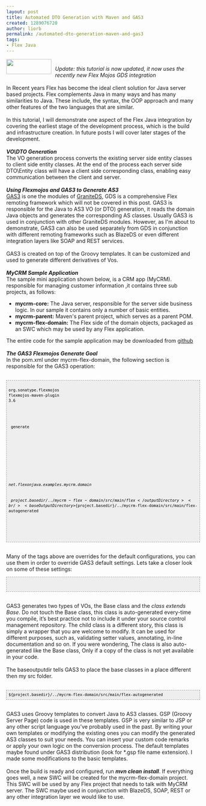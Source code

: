 ```yaml
---
layout: post
title: Automated DTO Generation with Maven and GAS3
created: 1289076720
author: liorb
permalink: /automated-dto-generation-maven-and-gas3
tags:
- Flex Java
---
```

<a href="http://1.bp.blogspot.com/_tECzk8Tdl88/TNXB7iQLcQI/AAAAAAAAAKw/iPBgVt2xTq0/s1600/mavenlogo_builtby_w.gif" onblur="try {parent.deselectBloggerImageGracefully();} catch(e) {}"><img alt="" border="0" id="BLOGGER_PHOTO_ID_5536544545472999682" src="http://1.bp.blogspot.com/_tECzk8Tdl88/TNXB7iQLcQI/AAAAAAAAAKw/iPBgVt2xTq0/s400/mavenlogo_builtby_w.gif" style="cursor: pointer; float: left; height: 40px; margin: 0pt 10px 10px 0pt; width: 120px;" /></a><br /><span style="font-style: italic;">Update: this tutorial is now updated, it now uses the recently new Flex Mojos GDS integration</span><br /><br />In Recent years Flex has become the ideal client solution for Java server based projects. Flex complements Java in many ways and has many similarities to Java. These include, the syntax, the OOP approach and many other features of the two languages that are similar.<br /><br />In this tutorial, I will demonstrate one aspect of  the Flex Java integration by covering the earliest stage of the development process, which is the build and infrastructure creation. In future posts I will cover later stages of the development.<br /><br /><span style="font-style: italic; font-weight: bold;">VO\DTO Generation</span><br />The VO generation process converts the existing server side entity classes to client side entity classes. At the end of the process each server side DTO\Entity class will have a client side corresponding class, enabling easy communication between the client and server.<br /><br /><span style="font-style: italic; font-weight: bold;">Using Flexmojos and GAS3 to Generate AS3</span><br /><a href="http://www.graniteds.org/confluence/display/DOC/3.+Gas3+Code+Generator">GAS3</a> is one the modules of <a href="http://www.graniteds.org/confluence/pages/viewpage.action?pageId=229378">GraniteDS</a>, GDS is a comprehensive Flex remoting framework which will not be covered in this post. GAS3 is responsible for the Java to AS3 VO (or DTO) generation, it reads the domain Java objects and generates the corresponding AS classes. Usually GAS3 is used in conjunction with other GraniteDS modules. However, as I'm about to demonstrate, GAS3 can also be used separately from GDS in conjunction with different remoting frameworks such as BlazeDS or even different integration layers  like SOAP and  REST services.<br /><br />GAS3 is created on top of the Groovy templates. It can be customized and used to generate different  derivatives of Vos.<br /><br /><span style="font-style: italic; font-weight: bold;">MyCRM Sample Application</span><br />The sample mini application shown below, is a CRM app (MyCRM). responsible for managing customer information ,it contains three sub projects, as follows:<br /><ul><li><span style="font-weight: bold;">mycrm-core:</span> The Java server,  responsible for the server side business logic. In our sample it contains only a number of basic entities.</li><li><span style="font-weight: bold;">mycrm-parent:</span> Maven's parent project, which serves as a parent POM.</li><li><span style="font-weight: bold;">mycrm-flex-domain:</span> The Flex side of the domain objects, packaged as an SWC which may be used by any Flex application.</li></ul>The entire code for the sample application may be downloaded from <a href="https://github.com/liorboord/flexonjava/tree/master/mycrm">github</a><br /><br /><span style="font-style: italic; font-weight: bold;">The GAS3 Flexmojos Generate Goal</span><br />In the pom.xml under mycrm-flex-domain, the following section is responsible for the GAS3 operation:<br /><br /><pre style="background-color: #eeeeee; border: 1px dashed rgb(153, 153, 153); color: black; font-family: Andale Mono,Lucida Console,Monaco,fixed,monospace; font-size: 12px; line-height: 14px; overflow: auto; padding: 5px; width: 100%;"><code><plugin><br /><groupId>org.sonatype.flexmojos</groupId><br /><artifactId>flexmojos-maven-plugin</artifactId><br /><version>3.6</version><br /><executions><br />    <execution><br />        <goals><br />            <goal>generate</goal><br />        </goals><br />        <configuration><br />            <entityTemplate><br />                <template>${project.basedir}/../mycrm-flex-domain/gsp/MyCRMEntityBaseTemplate.gsp</template><br />                <template>${project.basedir}/../mycrm-flex-domain/gsp/MyCRMEntityTemplate.gsp</template><br />            </entityTemplate><br />            <includeJavaClasses><br />                <includeClass>*net.flexonjava.examples.mycrm.domain*</includeClass><br />            </includeJavaClasses><br />            <outputDirectory>${project.basedir}/../mycrm-flex-domain/src/main/flex</outputDirectory><br />            <baseOutputDirectory>${project.basedir}/../mycrm-flex-domain/src/main/flex-autogenerated</baseOutputDirectory><br />        </configuration><br />    </execution><br /></executions><br /></plugin></code></pre><br />Many of the tags above are overrides for the default configurations, you can use them in order to override GAS3 default settings. Lets take a closer look on some of these settings:<br /><pre style="background-color: #eeeeee; border: 1px dashed rgb(153, 153, 153); color: black; font-family: Andale Mono,Lucida Console,Monaco,fixed,monospace; font-size: 12px; line-height: 14px; overflow: auto; padding: 5px; width: 100%;"><code><entityTemplate><br /><template>${project.basedir}/../mycrm-flex-domain/gsp/MyCRMEntityBaseTemplate.gsp</template><br /><template>${project.basedir}/../mycrm-flex-domain/gsp/MyCRMEntityTemplate.gsp</template><br /></entityTemplate></code></pre><br />GAS3 generates two types of VOs, the Base<entityname> class and the <span style="font-style: italic;"><entityname> class extends Base<entityname></entityname></entityname></span>. Do not touch the Base class, this class is auto-generated every-time you compile, it’s best practice not to include it under your source control management repository. The child<span style="font-style: italic;"><entityname> </entityname></span>class is a different story, this class is simply a wrapper that you are welcome to modify. It can be  used for different purposes, such as, validating setter values, annotating, in-line documentation and so on. If you were wondering,  The <span style="font-style: italic;"><entityname> </entityname></span>class is also auto-generated like the Base class, Only if a copy of the class is not yet available in your code.<br /><br />The baseoutputdir tells GAS3 to place the base classes in a place different then my src folder.<br /></entityname><br /><pre style="background-color: #eeeeee; border: 1px dashed rgb(153, 153, 153); color: black; font-family: Andale Mono,Lucida Console,Monaco,fixed,monospace; font-size: 12px; line-height: 14px; overflow: auto; padding: 5px; width: 100%;"><code><baseOutputDirectory>${project.basedir}/../mycrm-flex-domain/src/main/flex-autogenerated</baseOutputDirectory></code></pre><br />GAS3 uses Groovy templates to convert Java to AS3 classes. GSP (Groovy Server Page) code is used in these templates. GSP is very similar to JSP or any other script language you’ve probably used in the past. By writing your own templates or modifying the existing ones you can modify the generated AS3 classes to suit your needs. You can insert your custom code remarks or apply your own logic on the conversion process.  The default templates maybe found under GAS3 distribution (look for *.gsp file name extension). I made some modifications to the basic templates.<br /><br />Once the build is ready and configured, run <span style="font-style: italic; font-weight: bold;">mvn clean install</span>. If everything goes well, a new SWC will be created for the mycrm-flex-domain project. This SWC will be used by any Flex project that needs to talk with MyCRM server. The SWC maybe used in conjunction with BlazeDS, SOAP, REST or any other integration layer we would like to use.
